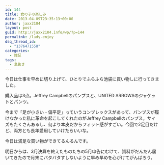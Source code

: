 ```yaml
---
id: 144
title: 女の子の楽しみ
date: 2013-04-09T23:35:13+00:00
author: jaxx2104
layout: post
guid: http://jaxx2104.info/wp/?p=144
permalink: /lady-enjoy
dsq_thread_id:
  - "1376471558"
categories:
  - 雑記
tags:
  - 息抜き
---
```

今日は仕事を早めに切り上げて、ひとりでふらふら池袋に買い物しに行ってきました。
  
購入品は3点。Jeffrey Campbellのパンプスと、UNITED ARROWSのジャケットとパンツ。
  
今まで「足が小さい・偏平足」っていうコンプレックスがあって、パンプスが履けなかった私に革命を起こしてくれたのがJeffrey Campbellのパンプス。サイズもたくさんあるし、何より本皮だからフィット感がすごい。今回で2足目だけど、両方とも長年愛用していけたらいいな。

今日は満足な買い物ができてるんるんです。
  
明日からは、3月決算を終えたものたちの5月申告にむけて、資料がだんだん届いてきたので月末にバタバタすしないように早め早めを心がけてがんばろう。